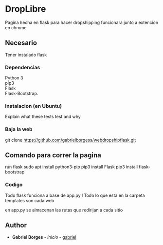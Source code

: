 # DropLibre

Pagina hecha en flask para hacer dropshipping funcionara junto a extencion en chrome

## Necesario
Tener instalado flask 

### Dependencias

Python 3 <br />
pip3<br />
Flask <br />
Flask-Bootstrap.


### Instalacion (en Ubuntu)

Explain what these tests test and why




### Baja la web

git clone https://github.com/gabrielborgess/webdropshipflask.git



## Comando para correr la pagina

run flask
sudo apt install python3-pip
pip3 install Flask
pip3 install flask-bootstrap

### Codigo

Todo flask funciona a base de app.py
l
Todo lo que esta en la carpeta templates son cada web

en app.py se almacenan las rutas que redirijan a cada sitio





## Author

* **Gabriel Borges** - *Inicio* - [gabriel](https://github.com/gabrielborgess)





